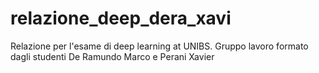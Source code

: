# relazione_deep_dera_xavi
Relazione per l'esame di deep learning at UNIBS. Gruppo lavoro formato dagli studenti De Ramundo Marco e Perani Xavier
